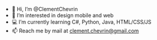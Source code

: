- 👋 Hi, I’m @ClementChevrin
- 👀 I’m interested in design mobile and web
- 💻 I’m currently learning C#, Python, Java, HTML/CSS/JS
- 📫 Reach me by mail at clement.chevrin@gmail.com 

<!---
ClementChevrin/ClementChevrin is a ✨ special ✨ repository because its `README.md` (this file) appears on your GitHub profile.
You can click the Preview link to take a look at your changes.
--->
